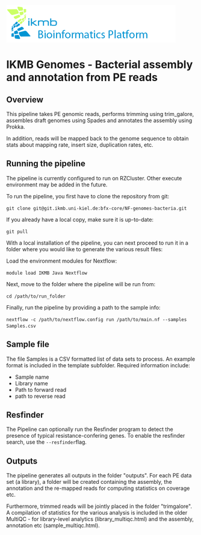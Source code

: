 ![](images/ikmb_bfx_logo.png)
# IKMB Genomes - Bacterial assembly and annotation from PE reads

## Overview

This pipeline takes PE genomic reads, performs trimming using trim_galore,  assembles draft genomes using Spades and annotates the assembly using Prokka. 

In addition, reads will be mapped back to the genome sequence to obtain stats about mapping rate, insert size, duplication rates, etc. 

## Running the pipeline

The pipeline is currently configured to run on RZCluster. Other execute environment may be added in the future. 

To run the pipeline, you first have to clone the repository from git: 

`git clone git@git.ikmb.uni-kiel.de:bfx-core/NF-genomes-bacteria.git`

If you already have a local copy, make sure it is up-to-date:

`git pull`

With a local installation of the pipeline, you can next proceed to run it in a folder where you would like to generate the various result files:

Load the environment modules for Nextflow:

`module load IKMB Java Nextflow`

Next, move to the folder where the pipeline will be run from:

`cd /path/to/run_folder`

Finally, run the pipeline by providing a path to the sample info:

`nextflow -c /path/to/nextflow.config run /path/to/main.nf --samples Samples.csv`

## Sample file

The file Samples is a CSV formatted list of data sets to process. An example format is included in the template subfolder. Required information include:

* Sample name
* Library name
* Path to forward read
* path to reverse read

## Resfinder

The Pipeline can optionally run the Resfinder program to detect the presence of typical resistance-confering genes. To enable the resfinder search, use the `--resfinder`flag. 

## Outputs

The pipeline generates all outputs in the folder "outputs". For each PE data set (a library), a folder will be created containing the assembly, the annotation and the re-mapped reads for computing statistics on coverage etc. 

Furthermore, trimmed reads will be jointly placed in the folder "trimgalore". A compilation of statistics for the various analysis is included in the older MultiQC - for library-level analytics (library_multiqc.html) and the assembly, annotation etc (sample_multiqc.html).




